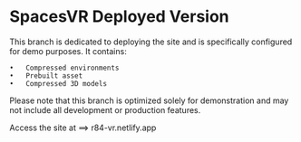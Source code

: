 # SpacesVR Deployed Version

This branch is dedicated to deploying the site and is specifically configured for demo purposes. It contains:             
	
 	•	Compressed environments
	•	Prebuilt asset
	•	Compressed 3D models

Please note that this branch is optimized solely for demonstration and may not include all development or production features.

Access the site at ==> r84-vr.netlify.app
